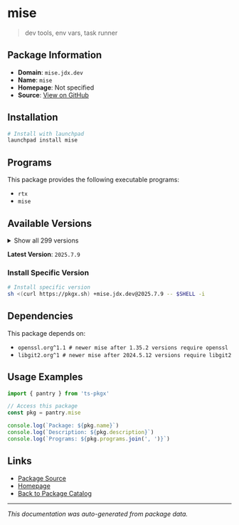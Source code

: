 # mise

> dev tools, env vars, task runner

## Package Information

- **Domain**: `mise.jdx.dev`
- **Name**: `mise`
- **Homepage**: Not specified
- **Source**: [View on GitHub](https://github.com/pkgxdev/pantry/tree/main/projects/mise.jdx.dev/package.yml)

## Installation

```bash
# Install with launchpad
launchpad install mise
```

## Programs

This package provides the following executable programs:

- `rtx`
- `mise`

## Available Versions

<details>
<summary>Show all 299 versions</summary>

- `2025.7.9`, `2025.7.8`, `2025.7.7`, `2025.7.4`, `2025.7.3`
- `2025.7.2`, `2025.7.1`, `2025.7.0`, `2025.6.8`, `2025.6.7`
- `2025.6.6`, `2025.6.5`, `2025.6.4`, `2025.6.3`, `2025.6.2`
- `2025.6.1`, `2025.6.0`, `2025.5.17`, `2025.5.16`, `2025.5.15`
- `2025.5.14`, `2025.5.13`, `2025.5.12`, `2025.5.11`, `2025.5.10`
- `2025.5.9`, `2025.5.8`, `2025.5.6`, `2025.5.5`, `2025.5.4`
- `2025.5.3`, `2025.5.2`, `2025.5.1`, `2025.5.0`, `2025.4.12`
- `2025.4.11`, `2025.4.10`, `2025.4.9`, `2025.4.8`, `2025.4.7`
- `2025.4.6`, `2025.4.5`, `2025.4.4`, `2025.4.3`, `2025.4.2`
- `2025.4.1`, `2025.4.0`, `2025.3.11`, `2025.3.10`, `2025.3.7`
- `2025.3.6`, `2025.3.3`, `2025.3.2`, `2025.3.1`, `2025.3.0`
- `2025.2.9`, `2025.2.8`, `2025.2.7`, `2025.2.6`, `2025.2.5`
- `2025.2.4`, `2025.2.3`, `2025.2.2`, `2025.2.1`, `2025.2.0`
- `2025.1.17`, `2025.1.16`, `2025.1.15`, `2025.1.14`, `2025.1.13`
- `2025.1.9`, `2025.1.8`, `2025.1.7`, `2025.1.6`, `2025.1.5`
- `2025.1.4`, `2025.1.3`, `2025.1.2`, `2025.1.1`, `2025.1.0`
- `2024.12.24`, `2024.12.23`, `2024.12.22`, `2024.12.21`, `2024.12.20`
- `2024.12.19`, `2024.12.18`, `2024.12.17`, `2024.12.16`, `2024.12.15`
- `2024.12.14`, `2024.12.13`, `2024.12.12`, `2024.12.11`, `2024.12.10`
- `2024.12.9`, `2024.12.8`, `2024.12.7`, `2024.12.6`, `2024.12.5`
- `2024.12.4`, `2024.12.3`, `2024.12.2`, `2024.12.1`, `2024.12.0`
- `2024.11.37`, `2024.11.36`, `2024.11.35`, `2024.11.34`, `2024.11.33`
- `2024.11.32`, `2024.11.31`, `2024.11.30`, `2024.11.29`, `2024.11.28`
- `2024.11.27`, `2024.11.26`, `2024.11.25`, `2024.11.24`, `2024.11.23`
- `2024.11.22`, `2024.11.21`, `2024.11.20`, `2024.11.19`, `2024.11.18`
- `2024.11.17`, `2024.11.16`, `2024.11.15`, `2024.11.14`, `2024.11.13`
- `2024.11.12`, `2024.11.11`, `2024.11.10`, `2024.11.9`, `2024.11.8`
- `2024.11.7`, `2024.11.6`, `2024.11.5`, `2024.11.4`, `2024.11.3`
- `2024.11.2`, `2024.11.1`, `2024.11.0`, `2024.10.13`, `2024.10.12`
- `2024.10.11`, `2024.10.10`, `2024.10.9`, `2024.10.8`, `2024.10.7`
- `2024.10.5`, `2024.10.4`, `2024.10.3`, `2024.10.2`, `2024.10.1`
- `2024.10.0`, `2024.9.13`, `2024.9.12`, `2024.9.11`, `2024.9.10`
- `2024.9.9`, `2024.9.8`, `2024.9.7`, `2024.9.6`, `2024.9.5`
- `2024.9.4`, `2024.9.3`, `2024.9.2`, `2024.9.1`, `2024.9.0`
- `2024.8.15`, `2024.8.14`, `2024.8.13`, `2024.8.12`, `2024.8.11`
- `2024.8.10`, `2024.8.9`, `2024.8.8`, `2024.8.7`, `2024.8.6`
- `2024.8.5`, `2024.8.4`, `2024.8.3`, `2024.8.2`, `2024.8.1`
- `2024.8.0`, `2024.7.5`, `2024.7.4`, `2024.7.3`, `2024.7.2`
- `2024.7.1`, `2024.7.0`, `2024.6.6`, `2024.6.5`, `2024.6.4`
- `2024.6.3`, `2024.6.2`, `2024.6.1`, `2024.6.0`, `2024.5.28`
- `2024.5.27`, `2024.5.26`, `2024.5.25`, `2024.5.24`, `2024.5.23`
- `2024.5.22`, `2024.5.21`, `2024.5.20`, `2024.5.19`, `2024.5.18`
- `2024.5.17`, `2024.5.16`, `2024.5.15`, `2024.5.13`, `2024.5.12`
- `2024.5.11`, `2024.5.10`, `2024.5.9`, `2024.5.8`, `2024.5.7`
- `2024.5.6`, `2024.5.5`, `2024.5.4`, `2024.5.3`, `2024.5.2`
- `2024.5.1`, `2024.5.0`, `2024.4.12`, `2024.4.11`, `2024.4.10`
- `2024.4.9`, `2024.4.8`, `2024.4.7`, `2024.4.6`, `2024.4.5`
- `2024.4.4`, `2024.4.3`, `2024.4.2`, `2024.4.1`, `2024.4.0`
- `2024.3.11`, `2024.3.10`, `2024.3.9`, `2024.3.8`, `2024.3.7`
- `2024.3.6`, `2024.3.2`, `2024.3.1`, `2024.2.19`, `2024.2.18`
- `2024.2.17`, `2024.2.16`, `2024.2.15`, `2024.2.14`, `2024.2.13`
- `2024.2.12`, `2024.2.11`, `2024.2.10`, `2024.2.9`, `2024.2.8`
- `2024.2.7`, `2024.2.6`, `2024.2.5`, `2024.2.4`, `2024.2.3`
- `2024.2.2`, `2024.2.1`, `2024.2.0`, `2024.1.35`, `2024.1.34`
- `2024.1.33`, `2024.1.32`, `2024.1.30`, `2024.1.28`, `2024.1.27`
- `2024.1.26`, `2024.1.25`, `2024.1.24`, `2024.1.23`, `2024.1.22`
- `2024.1.21`, `2024.1.20`, `2024.1.19`, `2024.1.18`, `2024.1.16`
- `2024.1.15`, `2024.1.14`, `2024.1.13`, `2024.1.12`, `2024.1.11`
- `2024.1.10`, `2024.1.9`, `2024.1.7`, `2024.1.6`, `2024.1.5`
- `2024.1.4`, `2024.1.3`, `2024.1.2`, `2024.1.0`

</details>

**Latest Version**: `2025.7.9`

### Install Specific Version

```bash
# Install specific version
sh <(curl https://pkgx.sh) +mise.jdx.dev@2025.7.9 -- $SHELL -i
```

## Dependencies

This package depends on:

- `openssl.org^1.1 # newer mise after 1.35.2 versions require openssl`
- `libgit2.org^1 # newer mise after 2024.5.12 versions require libgit2`

## Usage Examples

```typescript
import { pantry } from 'ts-pkgx'

// Access this package
const pkg = pantry.mise

console.log(`Package: ${pkg.name}`)
console.log(`Description: ${pkg.description}`)
console.log(`Programs: ${pkg.programs.join(', ')}`)
```

## Links

- [Package Source](https://github.com/pkgxdev/pantry/tree/main/projects/mise.jdx.dev/package.yml)
- [Homepage](#)
- [Back to Package Catalog](../../package-catalog.md)

---

*This documentation was auto-generated from package data.*
